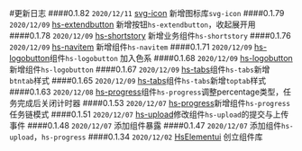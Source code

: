 #更新日志
####0.1.82
`2020/12/11`
[svg-icon](#/icon/index) 新增图标库`svg-icon`
####0.1.79
`2020/12/09`
[hs-extendbutton](#/button/extendbutton/index) 新增按钮`hs-extendbutton`，收起展开用
####0.1.78
`2020/12/09`
[hs-shortstory](#/busifunc/shortstory/index) 新增业务组件`hs-shortstory`
####0.1.76
`2020/12/09`
[hs-navitem](#/navigation/navitem/index) 新增组件`hs-navitem`
####0.1.71
`2020/12/09`
[hs-logobutton](#/button/logobutton/index)组件`hs-logobutton` 加入色系
####0.1.68
`2020/12/09`
[hs-logobutton](#/button/logobutton/index)新增组件`hs-logobutton`
####0.1.67
`2020/12/09`
[hs-tabs](#/navigation/tabs/index)组件`hs-tabs`新增`btntab`样式
####0.1.65
`2020/12/09`
[hs-tabs](#/navigation/tabs/index)组件`hs-tabs`新增`toptab`样式
####0.1.63
`2020/12/08`
[hs-progress](#/progress/index)组件`hs-progress`调整percentage类型，任务完成后关闭计时器
####0.1.53
`2020/12/07`
[hs-progress](#/progress/index)新增组件`hs-progress`任务链模式
####0.1.51
`2020/12/07`
[hs-upload](#/upload/index)修改组件`hs-upload`的提交与上传事件
####0.1.48
`2020/12/07`
添加组件暴露
####0.1.47
`2020/12/07`
添加组件`hs-upload`，`hs-progress`
####0.1.34
`2020/12/02`
[HsElementui](#/install/index) 创立组件库